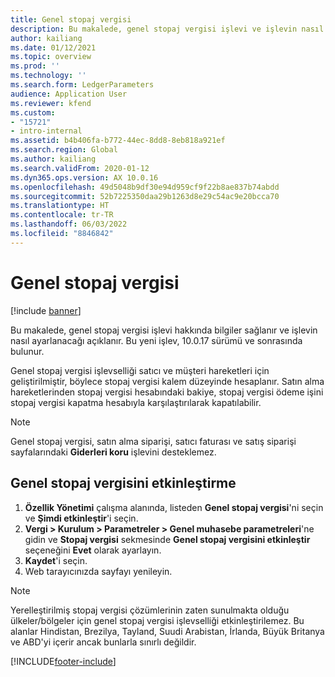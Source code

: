 ```yaml
---
title: Genel stopaj vergisi
description: Bu makalede, genel stopaj vergisi işlevi ve işlevin nasıl ayarlanacağı hakkında bilgiler sağlanmaktadır. Genel stopaj vergisi işlevselliği satıcı ve müşteri hareketleri için geliştirilmiştir, böylece stopaj vergisi kalem düzeyinde hesaplanır.
author: kailiang
ms.date: 01/12/2021
ms.topic: overview
ms.prod: ''
ms.technology: ''
ms.search.form: LedgerParameters
audience: Application User
ms.reviewer: kfend
ms.custom:
- "15721"
- intro-internal
ms.assetid: b4b406fa-b772-44ec-8dd8-8eb818a921ef
ms.search.region: Global
ms.author: kailiang
ms.search.validFrom: 2020-01-12
ms.dyn365.ops.version: AX 10.0.16
ms.openlocfilehash: 49d5048b9df30e94d959cf9f22b8ae837b74abdd
ms.sourcegitcommit: 52b7225350daa29b1263d8e29c54ac9e20bcca70
ms.translationtype: HT
ms.contentlocale: tr-TR
ms.lasthandoff: 06/03/2022
ms.locfileid: "8846842"
---
```

# <a name="global-withholding-tax"></a>Genel stopaj vergisi

[!include [banner](../includes/banner.md)]

Bu makalede, genel stopaj vergisi işlevi hakkında bilgiler sağlanır ve işlevin nasıl ayarlanacağı açıklanır. Bu yeni işlev, 10.0.17 sürümü ve sonrasında bulunur.

Genel stopaj vergisi işlevselliği satıcı ve müşteri hareketleri için geliştirilmiştir, böylece stopaj vergisi kalem düzeyinde hesaplanır. Satın alma hareketlerinden stopaj vergisi hesabındaki bakiye, stopaj vergisi ödeme işini stopaj vergisi kapatma hesabıyla karşılaştırılarak kapatılabilir.

> [!NOTE]
> Genel stopaj vergisi, satın alma siparişi, satıcı faturası ve satış siparişi sayfalarındaki **Giderleri koru** işlevini desteklemez.

## <a name="turn-on-global-withholding-tax"></a>Genel stopaj vergisini etkinleştirme

1. **Özellik Yönetimi** çalışma alanında, listeden **Genel stopaj vergisi**'ni seçin ve **Şimdi etkinleştir**'i seçin.
2. **Vergi \> Kurulum \> Parametreler \> Genel muhasebe parametreleri**'ne gidin ve **Stopaj vergisi** sekmesinde **Genel stopaj vergisini etkinleştir** seçeneğini **Evet** olarak ayarlayın.
3. **Kaydet**'i seçin.
4. Web tarayıcınızda sayfayı yenileyin.

> [!NOTE]
> Yerelleştirilmiş stopaj vergisi çözümlerinin zaten sunulmakta olduğu ülkeler/bölgeler için genel stopaj vergisi işlevselliği etkinleştirilemez. Bu alanlar Hindistan, Brezilya, Tayland, Suudi Arabistan, İrlanda, Büyük Britanya ve ABD'yi içerir ancak bunlarla sınırlı değildir.


[!INCLUDE[footer-include](../../includes/footer-banner.md)]
